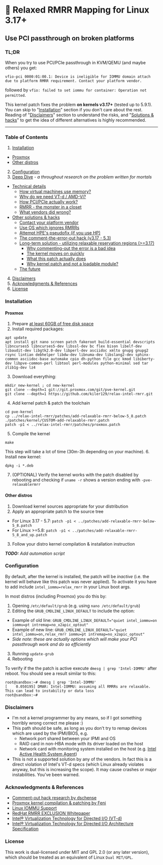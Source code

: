 # 🍻 Relaxed RMRR Mapping for Linux 3.17+
## Use PCI passthrough on broken platforms

### TL;DR
When you try to use PCI/PCIe passthrough in KVM/QEMU (and maybe others) you get:
```
vfio-pci 0000:01:00.1: Device is ineligible for IOMMU domain attach due to platform RMRR requirement. Contact your platform vendor.
```
followed by `vfio: failed to set iommu for container: Operation not permitted`.

This kernel patch fixes the problem **on kernels v3.17+** (tested up to 5.9.1). You can skip to 
"[Installation](#installation)" section if you don't care about the rest. Reading of "[Disclaimers](#disclaimers)" 
section to understand the risks, and "[Solutions & hacks](deep-dive.md#other-solutions--hacks)" to get the idea of different alternatives is highly recommended.

---

### Table of Contents
1. [Installation](README.md#installation)
  - [Proxmox](README.md#proxmox)
  - [Other distros](README.md#other-distros)
2. [Configuration](README.md#configuration)
3. [Deep Dive](deep-dive.md) - *a throughout research on the problem written for mortals*
  - [Technical details](deep-dive.md#technical-details)
    - [How virtual machines use memory?](deep-dive.md#how-virtual-machines-use-memory)
    - [Why do we need VT-d / AMD-Vi?](deep-dive.md#why-do-we-need-vt-d--amd-vi)
    - [How PCI/PCIe actually work?](deep-dive.md#how-pcipcie-actually-work)
    - [RMRR - the monster in a closet](deep-dive.md#rmrr---the-monster-in-a-closet)
    - [What vendors did wrong?](deep-dive.md#what-vendors-did-wrong)
  - [Other solutions & hacks](deep-dive.md#other-solutions--hacks)
    - [Contact your platform vendor](deep-dive.md#contact-your-platform-vendor)
    - [Use OS which ignores RMRRs](deep-dive.md#use-os-which-ignores-rmrrs)
    - [Attempt HPE's pseudofix (if you use HP)](deep-dive.md#attempt-hpes-pseudofix-if-you-use-hp)
    - [The comment-the-error-out hack (v3.17 - 5.3)](deep-dive.md#the-comment-the-error-out-hack-v317---53)
    - [Long-term solution - utilizing relaxable reservation regions (>=3.17)](deep-dive.md#long-term-solution---utilizing-relaxable-reservation-regions-317)
      - [Why commenting-out the error is a bad idea](deep-dive.md#why-commenting-out-the-error-is-a-bad-idea)
      - [The kernel moves on quickly](deep-dive.md#the-kernel-moves-on-quickly)
      - [What this patch actually does](deep-dive.md#what-this-patch-actually-does)
      - [Why kernel patch and not a loadable module?](deep-dive.md#why-kernel-patch-and-not-a-loadable-module)
    - [The future](deep-dive.md#the-future)    
4. [Disclaimers](README.md#disclaimers)
5. [Acknowledgments & References](README.md#acknowledgments--references)
6. [License](README.md#license)

### Installation

#### Proxmox
1. Prepare [at least 60GB of free disk space](https://forum.level1techs.com/t/linux-debian-proxmox-recompile-needing-over-60gb-and-counting-to-compile/160009)
2. Install required packages:
```shell script
apt update
apt install git nano screen patch fakeroot build-essential devscripts libncurses5 libncurses5-dev libssl-dev bc flex bison libelf-dev libaudit-dev libgtk2.0-dev libperl-dev asciidoc xmlto gnupg gnupg2 rsync lintian debhelper libdw-dev libnuma-dev libslang2-dev sphinx-common asciidoc-base automake cpio dh-python file gcc kmod libiberty-dev libpve-common-perl libtool perl-modules python-minimal sed tar zlib1g-dev lz4
```
3. Download everything:
```shell script
mkdir new-kernel ; cd new-kernel
git clone --depth=1 git://git.proxmox.com/git/pve-kernel.git
git clone --depth=1 https://github.com/kiler129/relax-intel-rmrr.git
```
4. Add kernel patch & patch the toolchain
```shell script
cd pve-kernel
cp ../relax-intel-rmrr/patches/add-relaxable-rmrr-below-5_8.patch ./patches/kernel/CUSTOM-add-relaxable-rmrr.patch
patch -p1 < ../relax-intel-rmrr/patches/proxmox.patch
```
5. Compile the kernel
```shell script
make
```
This step will take a lot of time (30m-3h depending on your machine).
6. Install new kernel:
```shell script
dpkg -i *.deb
```
7. (OPTIONAL) Verify the kernel works with the patch disabled by rebooting and checking if `uname -r` shows a version 
   ending with `-pve-relaxablermrr`

#### Other distros
1. Download kernel sources appropriate for your distribution
2. Apply an appropriate patch to the source tree
  - For Linux 3.17 - 5.7: `patch -p1 < ../patches/add-relaxable-rmrr-below-5_8.patch`
  - For Linux >=5.8: `patch -p1 < ../patches/add-relaxable-rmrr-5_8_and_up.patch`
3. Follow your distro kernel compilation & installation instruction

***TODO:*** *Add automation script*

### Configuration
By default, after the kernel is installed, the patch will be *inactive* (i.e. the kernel will behave like this patch was
never applied). To activate it you have to add include `intel_iommu=relax_rmrr` in your Linux boot args.

In most distros (including Proxmox) you do this by:
1. Opening `/etc/default/grub` (e.g. using `nano /etc/default/grub`)
2. Editing the `GRUB_CMDLINE_LINUX_DEFAULT` to include the option:
  - Example of old line: `GRUB_CMDLINE_LINUX_DEFAULT="quiet intel_iommu=on iommu=pt intremap=no_x2apic_optout"`
  - Example of new line: `GRUB_CMDLINE_LINUX_DEFAULT="quiet intel_iommu=on,relax_rmrr iommu=pt intremap=no_x2apic_optout"`
  - *Side note: these are actually options which will make your PCI passthrough work and do so efficiently*
3. Running `update-grub`
4. Rebooting

To verify if the the patch is active execute `dmesg | grep 'Intel-IOMMU'` after reboot. You should see a result similar
 to this:
```
root@sandbox:~# dmesg | grep 'Intel-IOMMU'
[    0.050195] DMAR: Intel-IOMMU: assuming all RMRRs are relaxable. This can lead to instability or data loss
root@sandbox:~# 
```

### Disclaimers
 - I'm not a kernel programmer by any means, so if I got something horribly wrong correct me please :)
 - This path should be safe, as long as you don't try to remap devices which are used by the IPMI/BIOS, e.g.
   - Network port shared between your IPMI and OS
   - RAID card in non-HBA mode with its driver loaded on the host
   - Network card with monitoring system installed on the host (e.g. [Intel Active Health System Agent](https://support.hpe.com/hpesc/public/docDisplay?docId=emr_na-c04781229))
 - This is not a supported solution by any of the vendors. In fact this is a direct violation of Intel's VT-d specs 
   (which Linux already violates anyway, but this is increasing the scope). It may cause crashes or major instabilities.
   You've been warned.

### Acknowledgments & References
 - [Comment-out hack research by dschense](https://forum.proxmox.com/threads/hp-proliant-microserver-gen8-raidcontroller-hp-p410-passthrough-probleme.30547/post-155675)
 - [Proxmox kernel compilation & patching by Feni](https://forum.proxmox.com/threads/compile-proxmox-ve-with-patched-intel-iommu-driver-to-remove-rmrr-check.36374/) 
 - [Linux IOMMU Support](https://www.kernel.org/doc/html/latest/x86/intel-iommu.html)
 - [RedHat RMRR EXCLUSION Whitepaper](https://access.redhat.com/sites/default/files/attachments/rmrr-wp1.pdf)
 - [Intel® Virtualization Technology for Directed I/O (VT-d)](https://software.intel.com/content/www/us/en/develop/articles/intel-virtualization-technology-for-directed-io-vt-d-enhancing-intel-platforms-for-efficient-virtualization-of-io-devices.html)
 - [Intel® Virtualization Technology for Directed I/O Architecture Specification](https://software.intel.com/content/www/us/en/develop/download/intel-virtualization-technology-for-directed-io-architecture-specification.html)
 
### License
This work is dual-licensed under MIT and GPL 2.0 (or any later version), which should be treated as an equivalent of
Linux `Dual MIT/GPL`.
